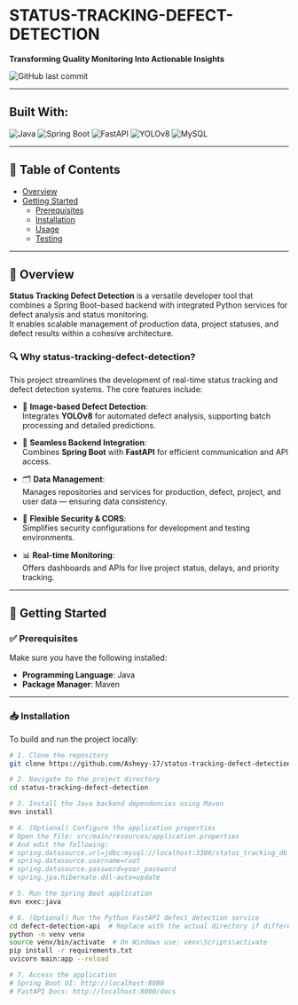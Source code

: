 # STATUS-TRACKING-DEFECT-DETECTION

**Transforming Quality Monitoring Into Actionable Insights**

![GitHub last commit](https://img.shields.io/github/last-commit/Asheyy-17/status-tracking-defect-detection)

---

## Built With:

![Java](https://img.shields.io/badge/Backend-Java-blue?logo=openjdk)
![Spring Boot](https://img.shields.io/badge/Framework-SpringBoot-brightgreen?logo=spring)
![FastAPI](https://img.shields.io/badge/API-FastAPI-009688?logo=fastapi)
![YOLOv8](https://img.shields.io/badge/ML-YOLOv8-purple?logo=python)
![MySQL](https://img.shields.io/badge/Database-MySQL-00758F?logo=mysql)

---

## 📑 Table of Contents

- [Overview](#overview)
- [Getting Started](#getting-started)
  - [Prerequisites](#prerequisites)
  - [Installation](#installation)
  - [Usage](#usage)
  - [Testing](#testing)

---

## 📌 Overview

**Status Tracking Defect Detection** is a versatile developer tool that combines a Spring Boot–based backend with integrated Python services for defect analysis and status monitoring.  
It enables scalable management of production data, project statuses, and defect results within a cohesive architecture.

### 🔍 Why status-tracking-defect-detection?

This project streamlines the development of real-time status tracking and defect detection systems. The core features include:

- 🧠 **Image-based Defect Detection**:  
  Integrates **YOLOv8** for automated defect analysis, supporting batch processing and detailed predictions.

- 🔁 **Seamless Backend Integration**:  
  Combines **Spring Boot** with **FastAPI** for efficient communication and API access.

- 🗂 **Data Management**:  
  Manages repositories and services for production, defect, project, and user data — ensuring data consistency.

- 🔐 **Flexible Security & CORS**:  
  Simplifies security configurations for development and testing environments.

- 📊 **Real-time Monitoring**:  
  Offers dashboards and APIs for live project status, delays, and priority tracking.

---

## 🚀 Getting Started

### ✅ Prerequisites

Make sure you have the following installed:

- **Programming Language**: Java  
- **Package Manager**: Maven

---

### 📥 Installation

To build and run the project locally:

```bash
# 1. Clone the repository
git clone https://github.com/Asheyy-17/status-tracking-defect-detection

# 2. Navigate to the project directory
cd status-tracking-defect-detection

# 3. Install the Java backend dependencies using Maven
mvn install

# 4. (Optional) Configure the application properties
# Open the file: src/main/resources/application.properties
# And edit the following:
# spring.datasource.url=jdbc:mysql://localhost:3306/status_tracking_db
# spring.datasource.username=root
# spring.datasource.password=your_password
# spring.jpa.hibernate.ddl-auto=update

# 5. Run the Spring Boot application
mvn exec:java

# 6. (Optional) Run the Python FastAPI defect detection service
cd defect-detection-api  # Replace with the actual directory if different
python -m venv venv
source venv/bin/activate  # On Windows use: venv\Scripts\activate
pip install -r requirements.txt
uvicorn main:app --reload

# 7. Access the application
# Spring Boot UI: http://localhost:8080
# FastAPI Docs: http://localhost:8000/docs


